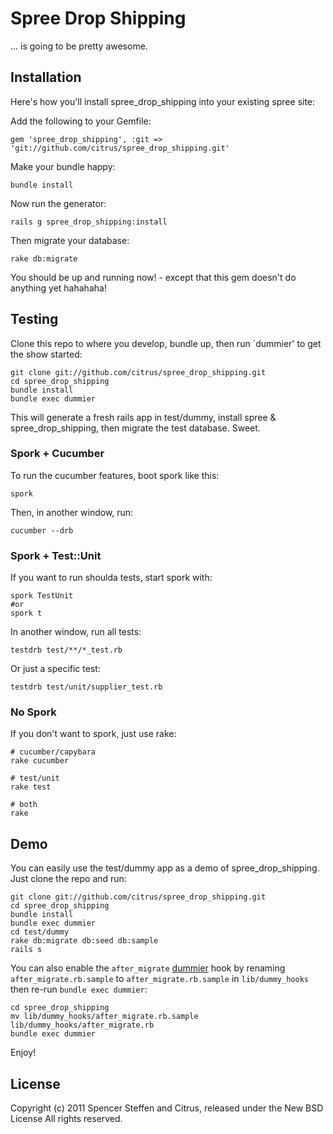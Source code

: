 Spree Drop Shipping
===================

... is going to be pretty awesome.


Installation
------------

Here's how you'll install spree_drop_shipping into your existing spree site:


Add the following to your Gemfile:

    gem 'spree_drop_shipping', :git => 'git://github.com/citrus/spree_drop_shipping.git'

Make your bundle happy:

    bundle install
    
Now run the generator:

    rails g spree_drop_shipping:install
    
Then migrate your database:

    rake db:migrate
    
    
You should be up and running now! - except that this gem doesn't do anything yet hahahaha!



Testing
-------

Clone this repo to where you develop, bundle up, then run `dummier' to get the show started:

    git clone git://github.com/citrus/spree_drop_shipping.git
    cd spree_drop_shipping
    bundle install
    bundle exec dummier

This will generate a fresh rails app in test/dummy, install spree & spree_drop_shipping, then migrate the test database. Sweet.


### Spork + Cucumber

To run the cucumber features, boot spork like this:

    spork

Then, in another window, run:

    cucumber --drb


### Spork + Test::Unit
    
If you want to run shoulda tests, start spork with:

    spork TestUnit
    #or 
    spork t
        
In another window, run all tests:

    testdrb test/**/*_test.rb
    
Or just a specific test:

    testdrb test/unit/supplier_test.rb
  

### No Spork

If you don't want to spork, just use rake:

    # cucumber/capybara
    rake cucumber
    
    # test/unit
    rake test
    
    # both
    rake 
  


Demo
----

You can easily use the test/dummy app as a demo of spree_drop_shipping. Just clone the repo and run:

    git clone git://github.com/citrus/spree_drop_shipping.git
    cd spree_drop_shipping
    bundle install
    bundle exec dummier
    cd test/dummy  
    rake db:migrate db:seed db:sample
    rails s
    
    
You can also enable the `after_migrate` [dummier](https://github.com/citrus/dummier) hook by renaming `after_migrate.rb.sample` to `after_migrate.rb.sample` in `lib/dummy_hooks` then re-run `bundle exec dummier`:

    cd spree_drop_shipping
    mv lib/dummy_hooks/after_migrate.rb.sample lib/dummy_hooks/after_migrate.rb
    bundle exec dummier


Enjoy!

License
-------

Copyright (c) 2011 Spencer Steffen and Citrus, released under the New BSD License All rights reserved.